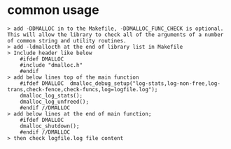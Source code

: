 # common usage
	> add -DDMALLOC in to the Makefile, -DDMALLOC_FUNC_CHECK is optional. This will allow the library to check all of the arguments of a number of common string and utility routines.
	> add -ldmallocth at the end of library list in Makefile
	> Include header like below
		#ifdef DMALLOC
		#include "dmalloc.h"
		#endif
	> add below lines top of the main function
		#ifdef DMALLOC	dmalloc_debug_setup("log-stats,log-non-free,log-trans,check-fence,check-funcs,log=logfile.log");
		dmalloc_log_stats();
		dmalloc_log_unfreed();
		#endif //DMALLOC
	> add below lines at the end of main function;
		#ifdef DMALLOC
		dmalloc_shutdown();
		#endif //DMALLOC
	> then check logfile.log file content
